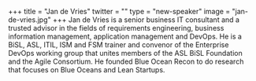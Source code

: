 +++
title = "Jan de Vries"
twitter = ""
type = "new-speaker"
image = "jan-de-vries.jpg"
+++
Jan de Vries is a senior business IT consultant and a trusted advisor in the fields of requirements engineering, business information management, application management and DevOps. He is a BiSL, ASL, ITIL, ISM and FSM trainer and convenor of the Enterprise DevOps working group that unites members of the ASL BiSL Foundation and the Agile Consortium. He founded Blue Ocean Recon to do research that focuses on Blue Oceans and Lean Startups.